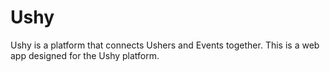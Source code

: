 # Ushy
Ushy is a platform that connects Ushers and Events together. This is a web app designed for the Ushy platform.

